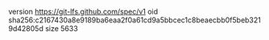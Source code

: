 version https://git-lfs.github.com/spec/v1
oid sha256:c2167430a8e9189ba6eaa2f0a61cd9a5bbcec1c8beaecbb0f5beb3219d42805d
size 5633
